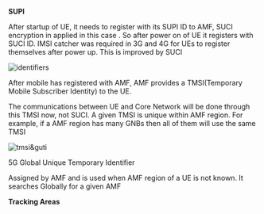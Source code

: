 **SUPI**

After startup of UE, it needs to register with its SUPI ID to AMF, SUCI encryption in applied in this case .
So after power on of UE it registers with SUCI ID.
IMSI catcher was required in 3G and 4G for UEs to register themselves after power up.
This is improved by SUCI

![identifiers](https://github.com/user-attachments/assets/17313141-0bf8-4d12-a3f4-680d245bbc96)


After mobile has registered with AMF, AMF provides a TMSI(Temporary Mobile Subscriber Identity) to the UE.

The communications between UE and Core Network will be done through this TMSI now, not SUCI.
A given TMSI is unique within AMF region.
For example, if a AMF region has many GNBs then all of them will use the same TMSI

![tmsi&guti](https://github.com/user-attachments/assets/c2db11f1-8e37-4d3c-b6e3-d3c6efbffa9a)

5G Global Unique Temporary Identifier

Assigned by AMF and is used when AMF region of a UE is not known. It searches Globally for a given AMF

**Tracking Areas**


